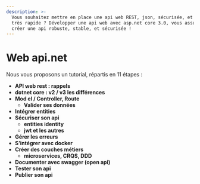 ```yaml
---
description: >-
  Vous souhaitez mettre en place une api web REST, json, sécurisée, et surtout
  très rapide ? Développer une api web avec asp.net core 3.0, vous assure de
  créer une api robuste, stable, et sécurisée !
---
```


# Web api.net

Nous vous proposons un tutorial, répartis en 11 étapes : 

* **API web rest : rappels**
* **dotnet core : v2 / v3 les différences**
* **Mod el / Controller, Route**
  * **Valider ses données**
* **Intégrer entities**
* **Sécuriser son api**
  * **entities identity**
  * **jwt et les autres**
* **Gérer les erreurs**
* **S’intégrer avec docker**
* **Créer des couches métiers**
  * **microservices, CRQS, DDD**
* **Documenter avec swagger \(open api\)**
* **Tester son api**
* **Publier son api**

